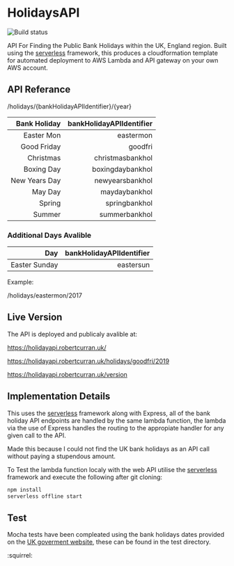 # HolidaysAPI

![Build status](https://circleci.com/gh/Ro5635/HolidaysAPI.svg?style=shield&circle-token=f634ad928218a89b788e9762b2837ba1731a9900)

API For Finding the Public Bank Holidays within the UK, England region. Built using the [serverless](https://serverless.com/) framework, this produces a cloudformation template for automated deployment to AWS Lambda and API gateway on your own AWS account.

## API Referance

/holidays/{bankHolidayAPIIdentifier}/{year}

|Bank Holiday| bankHolidayAPIIdentifier |
|-----------:|-------------------------:|
|Easter Mon   | eastermon               |
|Good Friday | goodfri  |
|Christmas   | christmasbankhol         |
|Boxing Day   | boxingdaybankhol        |
|New Years Day| newyearsbankhol         |
|May Day      | maydaybankhol           |
|Spring       | springbankhol           |
|Summer       | summerbankhol        |

### Additional Days Avalible

|Day | bankHolidayAPIIdentifier |
|-----------:|-------------------------:|
|Easter Sunday   | eastersun               |


Example:      

/holidays/eastermon/2017

## Live Version

The API is deployed and publicaly avalible at:

https://holidayapi.robertcurran.uk/

https://holidayapi.robertcurran.uk/holidays/goodfri/2019

https://holidayapi.robertcurran.uk/version

## Implementation Details

This uses the [serverless](https://serverless.com/) framework along with Express, all of the bank holiday API endpoints are handled by the same lambda function, the lambda via the use of Express handles the routing to the appropiate handler for any given call to the API. 

Made this because I could not find the UK bank holidays as an API call without paying a stupendous amount.

To Test the lambda function localy with the web API utilise the [serverless](https://serverless.com/) framework and execute the following after git cloning:

``` javascript
npm install
serverless offline start
```

## Test

Mocha tests have been compleated using the bank holidays dates provided on the [UK goverment website](https://www.gov.uk/bank-holidays), these can be found in the test directory.

:squirrel:
